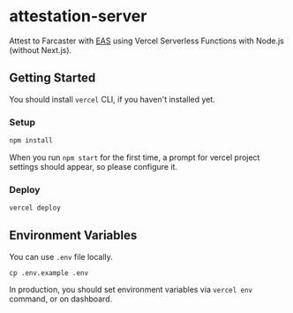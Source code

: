 # attestation-server

Attest to Farcaster with [EAS](https://attest.sh/) using Vercel Serverless Functions with Node.js (without Next.js).

## Getting Started

You should install `vercel` CLI, if you haven't installed yet.

### Setup

```bash
npm install
```

When you run `npm start` for the first time, a prompt for vercel project settings should appear, so please configure it.

### Deploy

```bash
vercel deploy
```

## Environment Variables

You can use `.env` file locally.

```
cp .env.example .env
```

In production, you should set environment variables via `vercel env` command, or on dashboard.